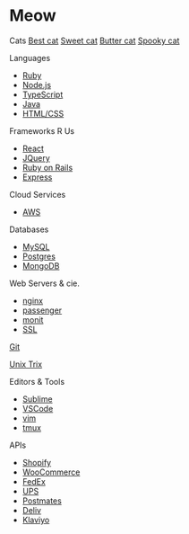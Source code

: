 <h1>Meow</h1>

Cats
[Best cat](cat1)
[Sweet cat](cat2)
[Butter cat](cat3)
[Spooky cat](cat4)

Languages
* [Ruby](ruby)
* [Node.js](nodejs)
* [TypeScript](typescript)
* [Java](java)
* [HTML/CSS](html-css)

Frameworks R Us
* [React](react)
* [JQuery](jquery)
* [Ruby on Rails](rails)
* [Express](express)

Cloud Services
* [AWS](aws)

Databases
* [MySQL](mysql)
* [Postgres](postgres)
* [MongoDB](mongodb)

Web Servers & cie.
* [nginx](nginx)
* [passenger](passenger)
* [monit](monit)
* [SSL](ssl)

[Git](git)

[Unix Trix](unix)

Editors & Tools
* [Sublime](sublime)
* [VSCode](vscode)
* [vim](vim)
* [tmux](tmux)

APIs
* [Shopify](shopify-api)
* [WooCommerce](woocommerce-api)
* [FedEx](fedex)
* [UPS](ups)
* [Postmates](postmates)
* [Deliv](deliv)
* [Klaviyo](klaviyo)
